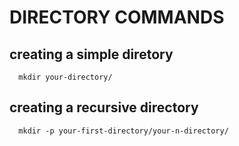 # DIRECTORY COMMANDS

   ## creating a simple diretory

      mkdir your-directory/
	
   ## creating a recursive directory

      mkdir -p your-first-directory/your-n-directory/ 
